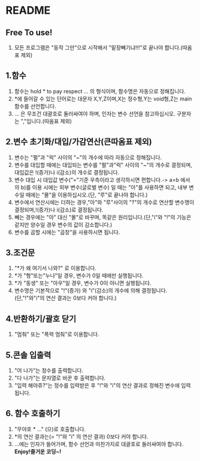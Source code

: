 # README
## Free To use!
1. 모든 프로그램은 "동작 그만"으로 시작해서 "밑장빼기냐!!!"로 끝나야 합니다.(따옴표 제외)
## 1.함수
1. 함수는 hold * to pay respect ... 의 형식이며, 함수명은 자동으로 정해집니다.
2. *에 들어갈 수 있는 단어로는 대문자 X,Y,Z이며,X는 정수형,Y는 void형,Z는 main함수를 선언합니다.
3. ... 은 무조건 대괄호로 둘러싸여야 하며, 인자는 변수 선언을 참고하십시오. 구분자는 ","입니다.(따옴표 제외)
## 2.변수 초기화/대입/가감연산(큰따옴표 제외)
1. 변수는 "펄"과 "럭" 사이의 "~"의 개수에 따라 자동으로 정해집니다.
2. 변수를 대입할 때에는 대입되는 변수를 "펄"과"럭" 사이의 "~"의 개수로 결정되며, 대입값은 !(증가)나 i(감소)의 개수로 결정됩니다.
3. 변수 대입 시 대입값 변수("="기준 우측이라고 생각하시면 편합니다.-> a=b 에서의 b)를 이용 시에는 외부 변수(글로벌 변수) 일 때는 "아"를 사용하면 되고, 내부 변수일 때에는 "몰"을 이용하십시오.(단, "루"로 끝나야 합니다.)
4. 변수에서 연산시에는 더하는 경우,"아"와 "루"사이의 "?"의 개수로 연산할 변수명이 결정되며,!(증가)나 i(감소)로 결정됩니다.
5. 빼는 경우에는 "아" 대신 "몰"로 바꾸며, 똑같은 원리입니다.(단,"i"와 "!"의 기능은 같지만 양수일 경우 변수의 값이 감소합니다.)
6. 변수를 곱할 시에는 "곱창"을 사용하시면 됩니다.
## 3.조건문
1. "*가 왜 여기서 나와?" 로 이용합니다. 
2. *가 "형"또는"누나"일 경우, 변수가 0일 때에만 실행됩니다.
3. *가 "동생" 또는 "아우"일 경우, 변수가 0이 아니면 실행됩니다.
4. 변수명은 기본적으로 "!"(증가) 와 "i"(감소)의 개수에 의해 결정됩니다.(단,"!"와"i"의 연산 결과는 0보다 커야 합니다.)
## 4.반환하기/괄호 닫기
1. "멈춰" 또는 "폭력 멈춰"로 이용합니다.
## 5.콘솔 입출력
1. "어 나가"는 정수를 출력합니다.
2. "다 나가"는 문자열로 바꾼 후 출력합니다.
3. "입력 해야쥬?"는 정수를 입력받은 후 "!"와 "i"의 연산 결과로 정해진 변수에 입력됩니다.
## 6. 함수 호출하기
1. "무야호 * ..." (으)로 호출합니다.
2. *의 연산 결과는(= "!"와 "i" 의 연산 결과) 0보다 커야 합니다.
3. ...에는 인자가 들어가며, 함수 선언과 마찬가지로 대괄호로 둘러싸여야 합니다.
**Enjoy!즐거운 코딩~!**
